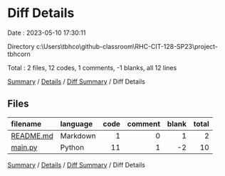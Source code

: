 # Diff Details

Date : 2023-05-10 17:30:11

Directory c:\\Users\\tbhco\\github-classroom\\RHC-CIT-128-SP23\\project-tbhcorn

Total : 2 files,  12 codes, 1 comments, -1 blanks, all 12 lines

[Summary](results.md) / [Details](details.md) / [Diff Summary](diff.md) / Diff Details

## Files
| filename | language | code | comment | blank | total |
| :--- | :--- | ---: | ---: | ---: | ---: |
| [README.md](/README.md) | Markdown | 1 | 0 | 1 | 2 |
| [main.py](/main.py) | Python | 11 | 1 | -2 | 10 |

[Summary](results.md) / [Details](details.md) / [Diff Summary](diff.md) / Diff Details